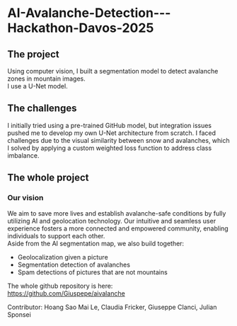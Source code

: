 # AI-Avalanche-Detection---Hackathon-Davos-2025

## The project
Using computer vision, I built a segmentation model to detect avalanche zones in mountain images.  
I use a U-Net model.

## The challenges 
I initially tried using a pre-trained GitHub model, but integration issues pushed me to develop my own U-Net architecture from scratch. I faced challenges due to the visual similarity between snow and avalanches, which I solved by applying a custom weighted loss function to address class imbalance.

## The whole project 
### Our vision
We aim to save more lives and establish avalanche-safe conditions by fully utilizing AI and geolocation technology. Our intuitive and seamless user experience fosters a more connected and empowered community, enabling individuals to support each other.  
Aside from the AI segmentation map, we also build together: 

* Geolocalization given a picture 
* Segmentation detection of avalanches
* Spam detections of pictures that are not mountains

The whole github repository is here: https://github.com/Giuspepe/aivalanche 

Contributor: Hoang Sao Mai Le, Claudia Fricker, Giuseppe CIanci, Julian Sponsei
